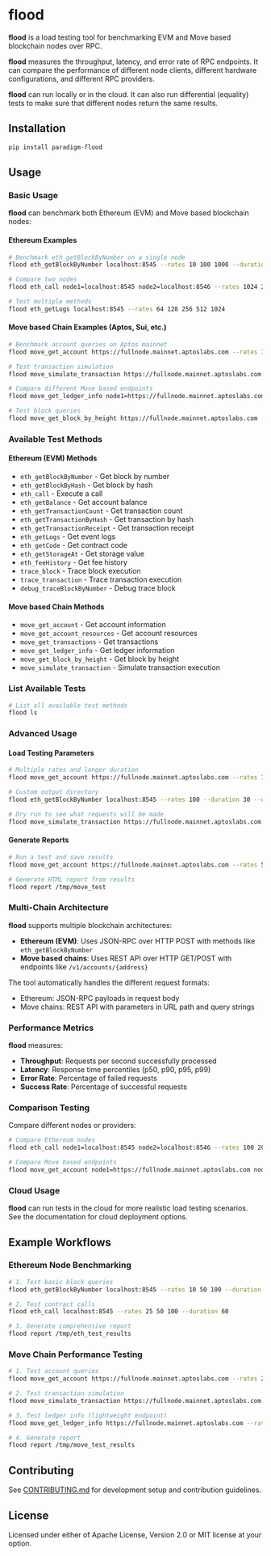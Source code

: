 
# flood

**flood** is a load testing tool for benchmarking EVM and Move based blockchain nodes over RPC.

**flood** measures the throughput, latency, and error rate of RPC endpoints. It can compare the performance of different node clients, different hardware configurations, and different RPC providers.

**flood** can run locally or in the cloud. It can also run differential (equality) tests to make sure that different nodes return the same results.

## Installation

```bash
pip install paradigm-flood
```

## Usage

### Basic Usage

**flood** can benchmark both Ethereum (EVM) and Move based blockchain nodes:

#### Ethereum Examples
```bash
# Benchmark eth_getBlockByNumber on a single node
flood eth_getBlockByNumber localhost:8545 --rates 10 100 1000 --duration 30

# Compare two nodes
flood eth_call node1=localhost:8545 node2=localhost:8546 --rates 1024 2048 4096

# Test multiple methods
flood eth_getLogs localhost:8545 --rates 64 128 256 512 1024
```

#### Move based Chain Examples (Aptos, Sui, etc.)
```bash
# Benchmark account queries on Aptos mainnet
flood move_get_account https://fullnode.mainnet.aptoslabs.com --rates 10 100 1000 --duration 30

# Test transaction simulation
flood move_simulate_transaction https://fullnode.mainnet.aptoslabs.com --rates 50 100 --duration 60

# Compare different Move based endpoints
flood move_get_ledger_info node1=https://fullnode.mainnet.aptoslabs.com node2=https://api.mainnet.aptoslabs.com --rates 100 200

# Test block queries
flood move_get_block_by_height https://fullnode.mainnet.aptoslabs.com --rates 25 50 100
```

### Available Test Methods

#### Ethereum (EVM) Methods
- `eth_getBlockByNumber` - Get block by number
- `eth_getBlockByHash` - Get block by hash  
- `eth_call` - Execute a call
- `eth_getBalance` - Get account balance
- `eth_getTransactionCount` - Get transaction count
- `eth_getTransactionByHash` - Get transaction by hash
- `eth_getTransactionReceipt` - Get transaction receipt
- `eth_getLogs` - Get event logs
- `eth_getCode` - Get contract code
- `eth_getStorageAt` - Get storage value
- `eth_feeHistory` - Get fee history
- `trace_block` - Trace block execution
- `trace_transaction` - Trace transaction execution
- `debug_traceBlockByNumber` - Debug trace block

#### Move based Chain Methods
- `move_get_account` - Get account information
- `move_get_account_resources` - Get account resources
- `move_get_transactions` - Get transactions
- `move_get_ledger_info` - Get ledger information
- `move_get_block_by_height` - Get block by height
- `move_simulate_transaction` - Simulate transaction execution

### List Available Tests

```bash
# List all available test methods
flood ls
```

### Advanced Usage

#### Load Testing Parameters
```bash
# Multiple rates and longer duration
flood move_get_account https://fullnode.mainnet.aptoslabs.com --rates 10 50 100 200 --duration 60

# Custom output directory
flood eth_getBlockByNumber localhost:8545 --rates 100 --duration 30 --output /tmp/my_test

# Dry run to see what requests will be made
flood move_simulate_transaction https://fullnode.mainnet.aptoslabs.com --rates 10 --duration 5 --dry
```

#### Generate Reports
```bash
# Run a test and save results
flood move_get_account https://fullnode.mainnet.aptoslabs.com --rates 50 100 --duration 30 --output /tmp/move_test

# Generate HTML report from results
flood report /tmp/move_test
```

### Multi-Chain Architecture

**flood** supports multiple blockchain architectures:

- **Ethereum (EVM)**: Uses JSON-RPC over HTTP POST with methods like `eth_getBlockByNumber`
- **Move based chains**: Uses REST API over HTTP GET/POST with endpoints like `/v1/accounts/{address}`

The tool automatically handles the different request formats:
- Ethereum: JSON-RPC payloads in request body
- Move chains: REST API with parameters in URL path and query strings

### Performance Metrics

**flood** measures:
- **Throughput**: Requests per second successfully processed
- **Latency**: Response time percentiles (p50, p90, p95, p99)
- **Error Rate**: Percentage of failed requests
- **Success Rate**: Percentage of successful requests

### Comparison Testing

Compare different nodes or providers:

```bash
# Compare Ethereum nodes
flood eth_call node1=localhost:8545 node2=localhost:8546 --rates 100 200

# Compare Move based endpoints  
flood move_get_account node1=https://fullnode.mainnet.aptoslabs.com node2=https://api.mainnet.aptoslabs.com --rates 50 100
```

### Cloud Usage

**flood** can run tests in the cloud for more realistic load testing scenarios. See the documentation for cloud deployment options.

## Example Workflows

### Ethereum Node Benchmarking

```bash
# 1. Test basic block queries
flood eth_getBlockByNumber localhost:8545 --rates 10 50 100 --duration 30

# 2. Test contract calls
flood eth_call localhost:8545 --rates 25 50 100 --duration 60

# 3. Generate comprehensive report
flood report /tmp/eth_test_results
```

### Move Chain Performance Testing

```bash
# 1. Test account queries
flood move_get_account https://fullnode.mainnet.aptoslabs.com --rates 20 50 100 --duration 30

# 2. Test transaction simulation
flood move_simulate_transaction https://fullnode.mainnet.aptoslabs.com --rates 10 25 50 --duration 60

# 3. Test ledger info (lightweight endpoint)
flood move_get_ledger_info https://fullnode.mainnet.aptoslabs.com --rates 100 200 500 --duration 30

# 4. Generate report
flood report /tmp/move_test_results
```

## Contributing

See [CONTRIBUTING.md](CONTRIBUTING.md) for development setup and contribution guidelines.

## License

Licensed under either of Apache License, Version 2.0 or MIT license at your option.

